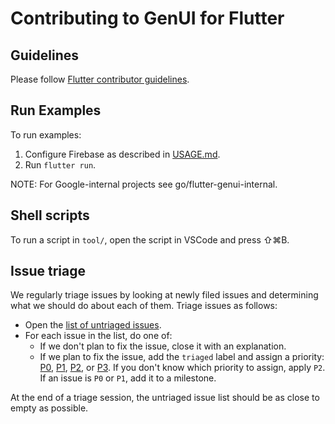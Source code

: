 # Contributing to GenUI for Flutter

## Guidelines

Please follow
[Flutter contributor guidelines](https://github.com/flutter/flutter/blob/master/CONTRIBUTING.md).

## Run Examples

To run examples:

1. Configure Firebase as described in [USAGE.md](packages/flutter_genui/USAGE.md#configure-firebase).
2. Run `flutter run`.

NOTE: For Google-internal projects see go/flutter-genui-internal.

## Shell scripts

To run a script in `tool/`, open the script in VSCode and press ⇧⌘B.

## Issue triage

We regularly triage issues by looking at newly filed issues and determining what
we should do about each of them. Triage issues as follows:

* Open the [list of untriaged issues][untriaged_list].
* For each issue in the list, do one of:
  * If we don't plan to fix the issue, close it with an explanation.
  * If we plan to fix the issue, add the `triaged` label and assign a priority: [P0][P0], [P1][P1], [P2][P2], or [P3][P3]. If you don't know which priority to assign, apply `P2`. If an issue is `P0` or `P1`, add it to a milestone.

At the end of a triage session, the untriaged issue list should be as close to
empty as possible.

[untriaged_list]: https://github.com/flutter/genui/issues?q=is%3Aissue%20state%3Aopen%20-label%3AP0%20%20-label%3AP1%20-label%3AP2%20%20-label%3AP3
[P0]: https://github.com/flutter/genui/labels?q=P0
[P1]: https://github.com/flutter/genui/labels?q=P1
[P2]: https://github.com/flutter/genui/labels?q=P2
[P3]: https://github.com/flutter/genui/labels?q=P3
